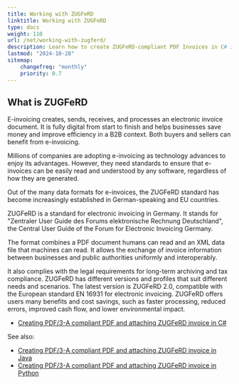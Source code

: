 ```yaml
---
title: Working with ZUGFeRD
linktitle: Working with ZUGFeRD
type: docs
weight: 110
url: /net/working-with-zugferd/
description: Learn how to create ZUGFeRD-compliant PDF Invoices in C# in Aspose.PDF for .NET
lastmod: "2024-10-28"
sitemap:
    changefreq: "monthly"
    priority: 0.7
---
```


## What is ZUGFeRD

E-invoicing creates, sends, receives, and processes an electronic invoice document. It is fully digital from start to finish and helps businesses save money and improve efficiency in a B2B context. Both buyers and sellers can benefit from e-invoicing.

Millions of companies are adopting e-invoicing as technology advances to enjoy its advantages. However, they need standards to ensure that e-invoices can be easily read and understood by any software, regardless of how they are generated.

Out of the many data formats for e-invoices, the ZUGFeRD standard has become increasingly established in German-speaking and EU countries.

ZUGFeRD is a standard for electronic invoicing in Germany. It stands for "Zentraler User Guide des Forums elektronische Rechnung Deutschland", the Central User Guide of the Forum for Electronic Invoicing Germany.

The format combines a PDF document humans can read and an XML data file that machines can read. It allows the exchange of invoice information between businesses and public authorities uniformly and interoperably.

It also complies with the legal requirements for long-term archiving and tax compliance. ZUGFeRD has different versions and profiles that suit different needs and scenarios. The latest version is ZUGFeRD 2.0, compatible with the European standard EN 16931 for electronic invoicing.
ZUGFeRD offers users many benefits and cost savings, such as faster processing, reduced errors, improved cash flow, and lower environmental impact.

* [Creating PDF/3-A compliant PDF and attaching ZUGFeRD invoice in C#](/pdf/net/attach-zugferd/)

See also:

* [Creating PDF/3-A compliant PDF and attaching ZUGFeRD invoice in Java](/pdf/java/attach-zugferd/)
* [Creating PDF/3-A compliant PDF and attaching ZUGFeRD invoice in Python](/pdf/python-net/attach-zugferd/)
